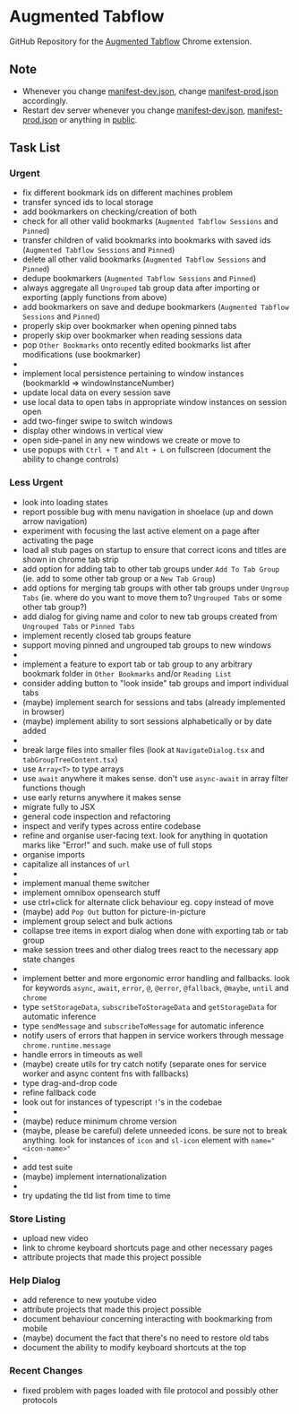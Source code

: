 # Augmented Tabflow

GitHub Repository for the [Augmented Tabflow](https://chromewebstore.google.com/detail/augmented-tabflow/aaopjlakghchpkfolggoiblacllaekho) Chrome extension.

## Note

- Whenever you change [manifest-dev.json](manifest-dev.json), change [manifest-prod.json](manifest-prod.json) accordingly.
- Restart dev server whenever you change [manifest-dev.json](manifest-dev.json), [manifest-prod.json](manifest-prod.json) or anything in [public](public).

## Task List

### Urgent

- fix different bookmark ids on different machines problem
- transfer synced ids to local storage
- add bookmarkers on checking/creation of both
- check for all other valid bookmarks (`Augmented Tabflow Sessions` and `Pinned`)
- transfer children of valid bookmarks into bookmarks with saved ids (`Augmented Tabflow Sessions` and `Pinned`)
- delete all other valid bookmarks (`Augmented Tabflow Sessions` and `Pinned`)
- dedupe bookmarkers (`Augmented Tabflow Sessions` and `Pinned`)
- always aggregate all `Ungrouped` tab group data after importing or exporting (apply functions from above)
- add bookmarkers on save and dedupe bookmarkers (`Augmented Tabflow Sessions` and `Pinned`)
- properly skip over bookmarker when opening pinned tabs
- properly skip over bookmarker when reading sessions data
- pop `Other Bookmarks` onto recently edited bookmarks list after modifications (use bookmarker)
-
- implement local persistence pertaining to window instances (bookmarkId => windowInstanceNumber)
- update local data on every session save
- use local data to open tabs in appropriate window instances on session open
- add two-finger swipe to switch windows
- display other windows in vertical view
- open side-panel in any new windows we create or move to
- use popups with `Ctrl + T` and `Alt + L` on fullscreen (document the ability to change controls)

### Less Urgent

- look into loading states
- report possible bug with menu navigation in shoelace (up and down arrow navigation)
- experiment with focusing the last active element on a page after activating the page
- load all stub pages on startup to ensure that correct icons and titles are shown in chrome tab strip
- add option for adding tab to other tab groups under `Add To Tab Group` (ie. add to some other tab group or a `New Tab Group`)
- add options for merging tab groups with other tab groups under `Ungroup Tabs` (ie. where do you want to move them to? `Ungrouped Tabs` or some other tab group?)
- add dialog for giving name and color to new tab groups created from `Ungrouped Tabs` or `Pinned Tabs`
- implement recently closed tab groups feature
- support moving pinned and ungrouped tab groups to new windows
-
- implement a feature to export tab or tab group to any arbitrary bookmark folder in `Other Bookmarks` and/or `Reading List`
- consider adding button to "look inside" tab groups and import individual tabs
- (maybe) implement search for sessions and tabs (already implemented in browser)
- (maybe) implement ability to sort sessions alphabetically or by date added
-
- break large files into smaller files (look at `NavigateDialog.tsx` and `tabGroupTreeContent.tsx`)
- use `Array<T>` to type arrays
- use `await` anywhere it makes sense. don't use `async-await` in array filter functions though
- use early returns anywhere it makes sense
- migrate fully to JSX
- general code inspection and refactoring
- inspect and verify types across entire codebase
- refine and organise user-facing text. look for anything in quotation marks like "Error!" and such. make use of full stops
- organise imports
- capitalize all instances of `url`
-
- implement manual theme switcher
- implement omnibox opensearch stuff
- use ctrl+click for alternate click behaviour eg. copy instead of move
- (maybe) add `Pop Out` button for picture-in-picture
- implement group select and bulk actions
- collapse tree items in export dialog when done with exporting tab or tab group
- make session trees and other dialog trees react to the necessary app state changes
-
- implement better and more ergonomic error handling and fallbacks. look for keywords `async`, `await`, `error`, `@`, `@error`, `@fallback`, `@maybe`, `until` and `chrome`
- type `setStorageData`, `subscribeToStorageData` and `getStorageData` for automatic inference
- type `sendMessage` and `subscribeToMessage` for automatic inference
- notify users of errors that happen in service workers through message `chrome.runtime.message`
- handle errors in timeouts as well
- (maybe) create utils for try catch notify (separate ones for service worker and async content fns with fallbacks)
- type drag-and-drop code
- refine fallback code
- look out for instances of typescript `!`'s in the codebae
-
- (maybe) reduce minimum chrome version
- (maybe, please be careful) delete unneeded icons. be sure not to break anything. look for instances of `icon` and `sl-icon` element with `name="<icon-name>"`
-
- add test suite
- (maybe) implement internationalization
-
- try updating the tld list from time to time

### Store Listing

- upload new video
- link to chrome keyboard shortcuts page and other necessary pages
- attribute projects that made this project possible

### Help Dialog

- add reference to new youtube video
- attribute projects that made this project possible
- document behaviour concerning interacting with bookmarking from mobile
- (maybe) document the fact that there's no need to restore old tabs
- document the ability to modify keyboard shortcuts at the top

### Recent Changes

- fixed problem with pages loaded with file protocol and possibly other protocols
